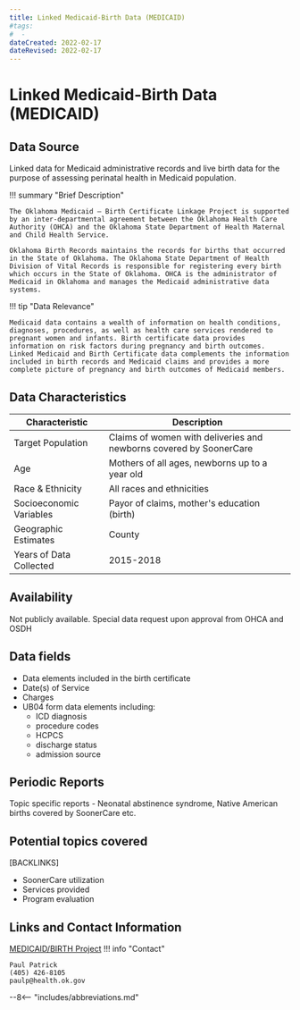 ```yaml
---
title: Linked Medicaid-Birth Data (MEDICAID)
#tags:
#  - 
dateCreated: 2022-02-17
dateRevised: 2022-02-17
---
```

# Linked Medicaid-Birth Data (MEDICAID)

## Data Source
Linked data for Medicaid administrative records and live birth data for the purpose of assessing perinatal health in Medicaid population.

!!! summary "Brief Description"
    
	The Oklahoma Medicaid – Birth Certificate Linkage Project is supported by an inter-departmental agreement between the Oklahoma Health Care Authority (OHCA) and the Oklahoma State Department of Health Maternal and Child Health Service.
	
	Oklahoma Birth Records maintains the records for births that occurred in the State of Oklahoma. The Oklahoma State Department of Health Division of Vital Records is responsible for registering every birth which occurs in the State of Oklahoma. OHCA is the administrator of Medicaid in Oklahoma and manages the Medicaid administrative data systems.

    
!!! tip "Data Relevance"

    Medicaid data contains a wealth of information on health conditions, diagnoses, procedures, as well as health care services rendered to pregnant women and infants. Birth certificate data provides information on risk factors during pregnancy and birth outcomes. Linked Medicaid and Birth Certificate data complements the information included in birth records and Medicaid claims and provides a more complete picture of pregnancy and birth outcomes of Medicaid members.


    
## Data Characteristics
| Characteristic          | Description                                                        |
| ----------------------- | ------------------------------------------------------------------ |
| Target Population       | Claims of women with deliveries and newborns covered by SoonerCare |
| Age                     | Mothers of all ages, newborns up to a year old                     |
| Race & Ethnicity        | All races and ethnicities                                          |
| Socioeconomic Variables | Payor of claims, mother's education (birth)                        |
| Geographic Estimates    | County                                                             |
| Years of Data Collected | 2015-2018                                                                   |

## Availability
Not publicly available. Special data request upon approval from OHCA and OSDH

## Data fields 
- Data elements included in the birth certificate
- Date(s) of Service
- Charges
- UB04 form data elements including:
	- ICD diagnosis
	- procedure codes
	- HCPCS
	- discharge status
	- admission source

## Periodic Reports
Topic specific reports - Neonatal abstinence syndrome, Native American births covered by SoonerCare etc.

## Potential topics covered
[BACKLINKS]
- SoonerCare utilization
- Services provided
- Program evaluation

## Links and Contact Information
[MEDICAID/BIRTH Project](https://oklahoma.gov/health/family-health/maternal-and-child-health-service/data-and-evaluation/medicaid-birth-certificate-linkage-project.html)
!!! info "Contact"

    Paul Patrick
    (405) 426-8105
    paulp@health.ok.gov
	

--8<-- "includes/abbreviations.md"